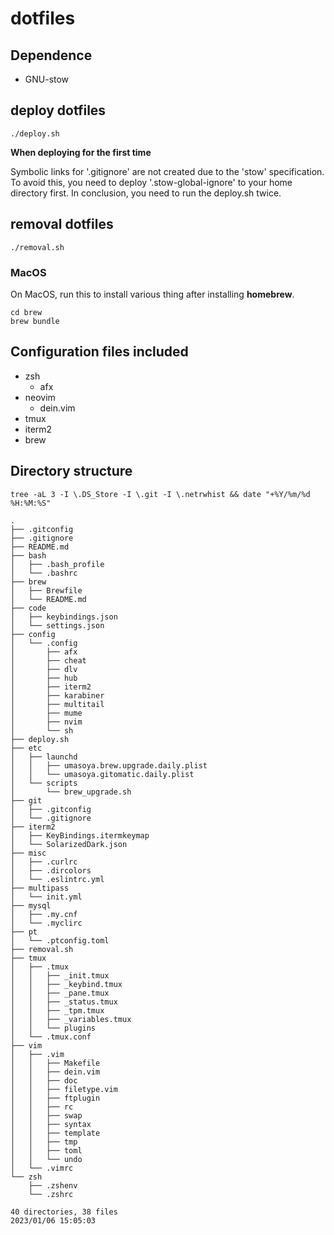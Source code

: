 # dotfiles

## Dependence

- GNU-stow

## deploy dotfiles

```
./deploy.sh
```

**When deploying for the first time**

Symbolic links for '.gitignore' are not created due to the 'stow' specification.
To avoid this, you need to deploy '.stow-global-ignore' to your home directory first.
In conclusion, you need to run the deploy.sh twice.

## removal dotfiles

```
./removal.sh
```

### MacOS

On MacOS, run this to install various thing after installing **homebrew**.

```
cd brew
brew bundle
```

## Configuration files included

- zsh
    - afx
- neovim
    - dein.vim
- tmux
- iterm2
- brew

## Directory structure

`tree -aL 3 -I \.DS_Store -I \.git -I \.netrwhist && date "+%Y/%m/%d %H:%M:%S"`

```
.
├── .gitconfig
├── .gitignore
├── README.md
├── bash
│   ├── .bash_profile
│   └── .bashrc
├── brew
│   ├── Brewfile
│   └── README.md
├── code
│   ├── keybindings.json
│   └── settings.json
├── config
│   └── .config
│       ├── afx
│       ├── cheat
│       ├── dlv
│       ├── hub
│       ├── iterm2
│       ├── karabiner
│       ├── multitail
│       ├── mume
│       ├── nvim
│       └── sh
├── deploy.sh
├── etc
│   ├── launchd
│   │   ├── umasoya.brew.upgrade.daily.plist
│   │   └── umasoya.gitomatic.daily.plist
│   └── scripts
│       └── brew_upgrade.sh
├── git
│   ├── .gitconfig
│   └── .gitignore
├── iterm2
│   ├── KeyBindings.itermkeymap
│   └── SolarizedDark.json
├── misc
│   ├── .curlrc
│   ├── .dircolors
│   └── .eslintrc.yml
├── multipass
│   └── init.yml
├── mysql
│   ├── .my.cnf
│   └── .myclirc
├── pt
│   └── .ptconfig.toml
├── removal.sh
├── tmux
│   ├── .tmux
│   │   ├── _init.tmux
│   │   ├── _keybind.tmux
│   │   ├── _pane.tmux
│   │   ├── _status.tmux
│   │   ├── _tpm.tmux
│   │   ├── _variables.tmux
│   │   └── plugins
│   └── .tmux.conf
├── vim
│   ├── .vim
│   │   ├── Makefile
│   │   ├── dein.vim
│   │   ├── doc
│   │   ├── filetype.vim
│   │   ├── ftplugin
│   │   ├── rc
│   │   ├── swap
│   │   ├── syntax
│   │   ├── template
│   │   ├── tmp
│   │   ├── toml
│   │   └── undo
│   └── .vimrc
└── zsh
    ├── .zshenv
    └── .zshrc

40 directories, 38 files
2023/01/06 15:05:03
```
